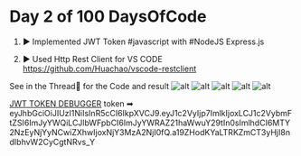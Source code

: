 # Day 2 of 100 DaysOfCode

1. ▶ Implemented JWT Token #javascript with #NodeJS  Express.js

2. ▶ Used Http Rest Client for VS CODE <https://github.com/Huachao/vscode-restclient>

See in the Thread🧵 for the Code and result
![alt](./FgT73xAakAEamMT.jpg)
![alt](./FgT7iJyaEAAdO2O.jpg)
![alt](./FgT7rIoacAEuTh9.png)
![alt](./FgT7t6caYAEK8x8.jpg)
![alt](./FgT8ZvTaUAEwGdw.jpg)

[JWT TOKEN DEBUGGER](https://jwt.io/#debugger-io)
token ➡
eyJhbGciOiJIUzI1NiIsInR5cCI6IkpXVCJ9.eyJ1c2VyIjp7ImlkIjoxLCJ1c2VybmFtZSI6ImJyYWQiLCJlbWFpbCI6ImJyYWRAZ21haWwuY29tIn0sImlhdCI6MTY2NzEyNjYyNCwiZXhwIjoxNjY3MzA2NjI0fQ.a19ZHodKYaLTRKZmCT3yHjI8ndIbhvW2CyCgtNRvs_Y
